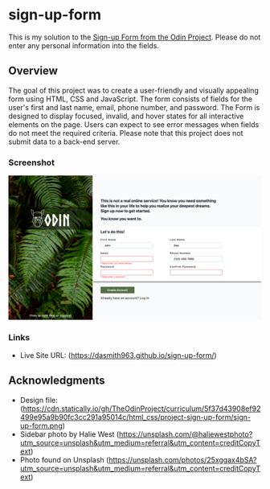 # sign-up-form

This is my solution to the [Sign-up Form from the Odin Project](https://www.theodinproject.com/lessons/node-path-intermediate-html-and-css-sign-up-form). Please do not enter any personal information into the fields.

## Overview

The goal of this project was to create a user-friendly and visually appealing form using HTML, CSS and JavaScript. The form consists of fields for the user's first and last name, email, phone number, and password. The Form is designed to display focused, invalid, and hover states for all interactive elements on the page. Users can expect to see error messages when fields do not meet the required criteria. Please note that this project does not submit data to a back-end server.

### Screenshot

![](./docs/sign-up-form.png)

### Links

- Live Site URL: (https://dasmith963.github.io/sign-up-form/)

## Acknowledgments

- Design file: (https://cdn.statically.io/gh/TheOdinProject/curriculum/5f37d43908ef92499e95a9b90fc3cc291a95014c/html_css/project-sign-up-form/sign-up-form.png)
- Sidebar photo by Halie West (https://unsplash.com/@haliewestphoto?utm_source=unsplash&utm_medium=referral&utm_content=creditCopyText) 
- Photo found on Unsplash (https://unsplash.com/photos/25xggax4bSA?utm_source=unsplash&utm_medium=referral&utm_content=creditCopyText)




  


